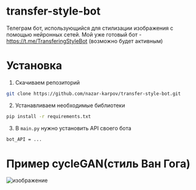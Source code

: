 # transfer-style-bot
Телеграм бот, использующийся для стилизации изображения с помощью нейронных сетей.
Мой уже готовый бот - https://t.me/TransferingStyleBot (возможно будет активным)

# Установка
1. Скачиваем репозиторий
```bash
git clone https://github.com/nazar-karpov/transfer-style-bot.git
```

2. Устанавливаем необходимые библиотеки
```bash
pip install -r requirements.txt
```

3. В `main.py` нужно установить API своего бота
```bash
bot_API = ...
```
# Пример cycleGAN(стиль Ван Гога)
![изображение](https://user-images.githubusercontent.com/70704650/182018907-131c03f5-a71d-4eea-bc2e-1ab33323b440.png)
